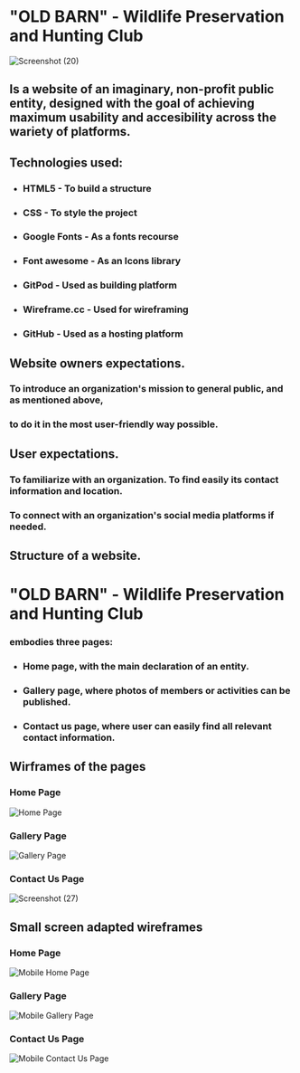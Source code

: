# "OLD BARN" - Wildlife Preservation and Hunting Club

![Screenshot (20)](https://user-images.githubusercontent.com/93588907/147383861-4a00e105-f287-41fe-be8a-136e575812bb.png)

## Is a website of an imaginary, non-profit public entity, designed with the goal of achieving maximum usability and accesibility across the wariety of platforms.




## **Technologies used:**
- ### HTML5 - To build a structure
- ### CSS - To style the project
- ### Google Fonts - As a fonts recourse
- ### Font awesome - As an Icons library
- ### GitPod - Used as building platform
- ### Wireframe.cc - Used for wireframing
- ### GitHub - Used as a hosting platform

## **Website owners expectations.**
### To introduce an organization's mission to general public, and as mentioned above,
### to do it in the most user-friendly way possible.

## **User expectations.**
### To familiarize with an organization. To find easily its contact information and location.
### To connect with an organization's social media platforms if needed.
 
## **Structure of a website.**
# "OLD BARN" - Wildlife Preservation and Hunting Club
### embodies three pages:
- ### Home page, with the main declaration of an entity.
- ### Gallery page, where photos of members or activities can be published.
- ### Contact us page, where user can easily find all relevant contact information.

## **Wirframes of the pages**

### Home Page
![Home Page](https://user-images.githubusercontent.com/93588907/147420505-ff6cad68-c042-4fee-b97b-f1f759fe228e.png)

### Gallery Page
![Gallery Page](https://user-images.githubusercontent.com/93588907/147420601-671d770c-84f0-422e-ba6d-3244543c59f6.png)

### Contact Us Page
![Screenshot (27)](https://user-images.githubusercontent.com/93588907/147420669-0ab38cac-a117-4eeb-a9e9-b964c7f04d7f.png)
 
## **Small screen adapted wireframes**

### Home Page
![Mobile Home Page](https://user-images.githubusercontent.com/93588907/147420747-a7ece7e2-eb8d-444d-9262-5a8f4bd8949a.png)

### Gallery Page
![Mobile Gallery Page](https://user-images.githubusercontent.com/93588907/147420801-988a57e0-391a-484c-9a36-c90a3c6f1926.png)

### Contact Us Page
![Mobile Contact Us Page](https://user-images.githubusercontent.com/93588907/147420846-e78b9247-9821-4070-9245-40de0ce6927c.png)





























